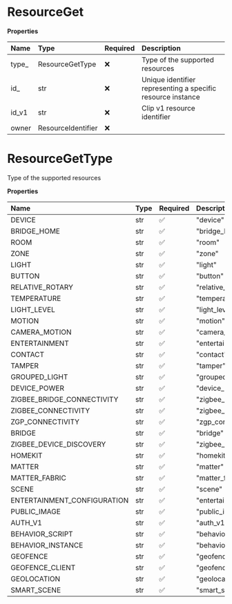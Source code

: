 # ResourceGet

**Properties**

| Name   | Type               | Required | Description                                                 |
| :----- | :----------------- | :------- | :---------------------------------------------------------- |
| type\_ | ResourceGetType    | ❌       | Type of the supported resources                             |
| id\_   | str                | ❌       | Unique identifier representing a specific resource instance |
| id_v1  | str                | ❌       | Clip v1 resource identifier                                 |
| owner  | ResourceIdentifier | ❌       |                                                             |

# ResourceGetType

Type of the supported resources

**Properties**

| Name                        | Type | Required | Description                   |
| :-------------------------- | :--- | :------- | :---------------------------- |
| DEVICE                      | str  | ✅       | "device"                      |
| BRIDGE_HOME                 | str  | ✅       | "bridge_home"                 |
| ROOM                        | str  | ✅       | "room"                        |
| ZONE                        | str  | ✅       | "zone"                        |
| LIGHT                       | str  | ✅       | "light"                       |
| BUTTON                      | str  | ✅       | "button"                      |
| RELATIVE_ROTARY             | str  | ✅       | "relative_rotary"             |
| TEMPERATURE                 | str  | ✅       | "temperature"                 |
| LIGHT_LEVEL                 | str  | ✅       | "light_level"                 |
| MOTION                      | str  | ✅       | "motion"                      |
| CAMERA_MOTION               | str  | ✅       | "camera_motion"               |
| ENTERTAINMENT               | str  | ✅       | "entertainment"               |
| CONTACT                     | str  | ✅       | "contact"                     |
| TAMPER                      | str  | ✅       | "tamper"                      |
| GROUPED_LIGHT               | str  | ✅       | "grouped_light"               |
| DEVICE_POWER                | str  | ✅       | "device_power"                |
| ZIGBEE_BRIDGE_CONNECTIVITY  | str  | ✅       | "zigbee_bridge_connectivity"  |
| ZIGBEE_CONNECTIVITY         | str  | ✅       | "zigbee_connectivity"         |
| ZGP_CONNECTIVITY            | str  | ✅       | "zgp_connectivity"            |
| BRIDGE                      | str  | ✅       | "bridge"                      |
| ZIGBEE_DEVICE_DISCOVERY     | str  | ✅       | "zigbee_device_discovery"     |
| HOMEKIT                     | str  | ✅       | "homekit"                     |
| MATTER                      | str  | ✅       | "matter"                      |
| MATTER_FABRIC               | str  | ✅       | "matter_fabric"               |
| SCENE                       | str  | ✅       | "scene"                       |
| ENTERTAINMENT_CONFIGURATION | str  | ✅       | "entertainment_configuration" |
| PUBLIC_IMAGE                | str  | ✅       | "public_image"                |
| AUTH_V1                     | str  | ✅       | "auth_v1"                     |
| BEHAVIOR_SCRIPT             | str  | ✅       | "behavior_script"             |
| BEHAVIOR_INSTANCE           | str  | ✅       | "behavior_instance"           |
| GEOFENCE                    | str  | ✅       | "geofence"                    |
| GEOFENCE_CLIENT             | str  | ✅       | "geofence_client"             |
| GEOLOCATION                 | str  | ✅       | "geolocation"                 |
| SMART_SCENE                 | str  | ✅       | "smart_scene"                 |

<!-- This file was generated by liblab | https://liblab.com/ -->
